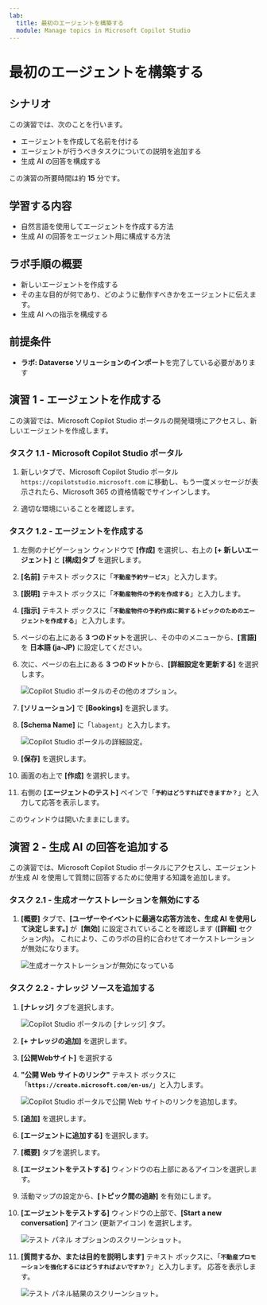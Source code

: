 ```yaml
---
lab:
  title: 最初のエージェントを構築する
  module: Manage topics in Microsoft Copilot Studio
---
```


# 最初のエージェントを構築する

## シナリオ

この演習では、次のことを行います。

- エージェントを作成して名前を付ける
- エージェントが行うべきタスクについての説明を追加する
- 生成 AI の回答を構成する

この演習の所要時間は約 **15** 分です。

## 学習する内容

- 自然言語を使用してエージェントを作成する方法
- 生成 AI の回答をエージェント用に構成する方法

## ラボ手順の概要

- 新しいエージェントを作成する
- その主な目的が何であり、どのように動作すべきかをエージェントに伝えます。
- 生成 AI への指示を構成する
  
## 前提条件

- **ラボ: Dataverse ソリューションのインポート**を完了している必要があります

## 演習 1 - エージェントを作成する

この演習では、Microsoft Copilot Studio ポータルの開発環境にアクセスし、新しいエージェントを作成します。

### タスク 1.1 - Microsoft Copilot Studio ポータル

1. 新しいタブで、Microsoft Copilot Studio ポータル `https://copilotstudio.microsoft.com` に移動し、もう一度メッセージが表示されたら、Microsoft 365 の資格情報でサインインします。

1. 適切な環境にいることを確認します。

### タスク 1.2 - エージェントを作成する

1. 左側のナビゲーション ウィンドウで **[作成]** を選択し、右上の **[+ 新しいエージェント]** と **[構成]タブ** を選択します。

1. **[名前]** テキスト ボックスに「**`不動産予約サービス`**」と入力します。

1. **[説明]** テキスト ボックスに「**`不動産物件の予約を作成する`**」と入力します。

1. **[指示]** テキスト ボックスに「**`不動産物件の予約作成に関するトピックのためのエージェントを作成する`**」と入力します。

1. ページの右上にある **3 つのドット**を選択し、その中のメニューから、**[言語]** を **日本語 (ja-JP)** に設定してください。

1. 次に、ページの右上にある **3 つのドット**から、**[詳細設定を更新する]** を選択します。

    ![Copilot Studio ポータルのその他のオプション。](../media/copilot-studio-more-options-2.png)

1. **[ソリューション]** で **[Bookings]** を選択します。

1. **[Schema Name]** に「`labagent`」と入力します。

    ![Copilot Studio ポータルの詳細設定。](../media/copilot-studio-advanced-settings.png)

1. **[保存]** を選択します。

1. 画面の右上で **[作成]** を選択します。

1. 右側の **[エージェントのテスト]** ペインで「**`予約はどうすればできますか？`**」と入力して応答を表示します。

このウィンドウは開いたままにします。

## 演習 2 - 生成 AI の回答を追加する

この演習では、Microsoft Copilot Studio ポータルにアクセスし、エージェントが生成 AI を使用して質問に回答するために使用する知識を追加します。

### タスク 2.1 - 生成オーケストレーションを無効にする

1. **[概要]** タブで、**[ユーザーやイベントに最適な応答方法を、生成 AI を使用して決定します。]** が  **[無効]** に設定されていることを確認します (**[詳細]** セクション内)。 これにより、このラボの目的に合わせてオーケストレーションが無効になります。

    ![生成オーケストレーションが無効になっている](../media/settings-generative-ai-1.png)

### タスク 2.2 - ナレッジ ソースを追加する

1. **[ナレッジ]** タブを選択します。

    ![Copilot Studio ポータルの [ナレッジ] タブ。](../media/knowledge-tab.png)

1. **[+ ナレッジの追加]** を選択します。

1. **[公開Webサイト]** を選択する

1. **"公開 Web サイトのリンク"** テキスト ボックスに「**`https://create.microsoft.com/en-us/`**」と入力します。

    ![Copilot Studio ポータルで公開 Web サイトのリンクを追加します。](../media/add-website-knowledge-source.png)

1. **[追加]** を選択します。

1. **[エージェントに追加する]** を選択します。

1. **[概要]** タブを選択します。

1. **[エージェントをテストする]** ウィンドウの右上部にあるアイコンを選択します。

1. 活動マップの設定から、**[トピック間の追跡]** を有効にします。


1. **[エージェントをテストする]** ウィンドウの上部で、**[Start a new conversation]** アイコン (更新アイコン) を選択します。

    ![テスト パネル オプションのスクリーンショット。](../media/copilot-test-pane-start-new-conversation.png)

1. **[質問するか、または目的を説明します]** テキスト ボックスに、「**`不動産プロモーションを強化するにはどうすればよいですか？`**」と入力します。 応答を表示します。 

    ![テスト パネル結果のスクリーンショット。](../media/test-pane-results.png)
